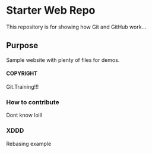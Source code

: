 # Starter Web Repo

This repository is for showing how Git and GitHub work...

## Purpose

Sample website with plenty of files for demos.

#### COPYRIGHT

Git.Training!!!

### How to contribute
Dont know lolll

### XDDD
Rebasing example